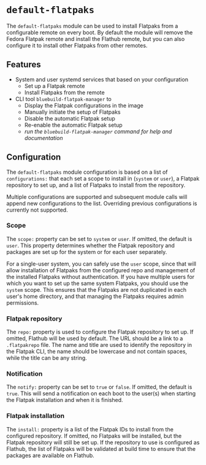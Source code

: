 # `default-flatpaks`

The `default-flatpaks` module can be used to install Flatpaks from a configurable remote on every boot. By default the module will remove the Fedora Flatpak remote and install the Flathub remote, but you can also configure it to install other Flatpaks from other remotes.

## Features

- System and user systemd services that based on your configuration
  - Set up a Flatpak remote
  - Install Flatpaks from the remote
- CLI tool `bluebuild-flatpak-manager` to
  - Display the Flatpak configurations in the image
  - Manually initiate the setup of Flatpaks
  - Disable the automatic Flatpak setup
  - Re-enable the automatic Flatpak setup
  - _run the `bluebuild-flatpak-manager` command for help and documentation_

## Configuration

The `default-flatpaks` module configuration is based on a list of `configurations:` that each set a scope to install in (`system` or `user`), a Flatpak repository to set up, and a list of Flatpaks to install from the repository. 

Multiple configurations are supported and subsequent module calls will append new configurations to the list. Overriding previous configurations is currently not supported.

### Scope

The `scope:` property can be set to `system` or `user`. If omitted, the default is `user`. This property determines whether the Flatpak repository and packages are set up for the system or for each user separately.

For a single-user system, you can safely use the `user` scope, since that will allow installation of Flatpaks from the configured repo and management of the installed Flatpaks without authentication. If you have multiple users for which you want to set up the same system Flatpaks, you should use the `system` scope. This ensures that the Flatpaks are not duplicated in each user's home directory, and that managing the Flatpaks requires admin permissions.

### Flatpak repository

The `repo:` property is used to configure the Flatpak repository to set up. If omitted, Flathub will be used by default. The URL should be a link to a `.flatpakrepo` file. The name and title are used to identify the repository in the Flatpak CLI, the name should be lowercase and not contain spaces, while the title can be any string.

### Notification

The `notify:` property can be set to `true` or `false`. If omitted, the default is `true`. This will send a notification on each boot to the user(s) when starting the Flatpak installation and when it is finished.

### Flatpak installation

The `install:` property is a list of the Flatpak IDs to install from the configured repository. If omitted, no Flatpaks will be installed, but the Flatpak repository will still be set up. If the repository to use is configured as Flathub, the list of Flatpaks will be validated at build time to ensure that the packages are available on Flathub.